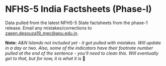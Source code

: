 # NFHS-5 India Factsheets (Phase-I)

Data pulled from the latest NFHS-5 State factsheets from the phase-1 release. Email any mistakes/corrections to zaeen.desouza19_mec@apu.edu.in.

**Note:** *A&N Islands not included yet - it got pulled with mistakes. Will update in a day or two. Also, some of the indicators have their footnote number pulled at the end of the sentence - you'll need to clean this. Will eventually get to that, but for now, it is what it is* :slightly_frowning_face:
